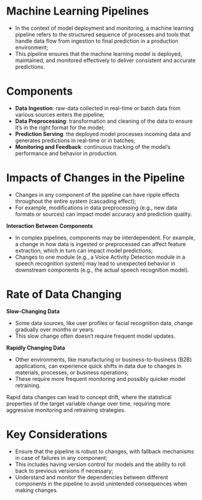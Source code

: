 # Machine Learning Pipelines

 - In the context of model deployment and monitoring, a machine learning pipeline refers to the structured sequence of processes and tools that handle data flow from ingestion to final prediction in a production environment;
 - This pipeline ensures that the machine learning model is deployed, maintained, and monitored effectively to deliver consistent and accurate predictions.

# Components

 - **Data Ingestion**: raw-data collected in real-time or batch data from various sources enters the pipeline;
 - **Data Preprocessing**: transformation and cleaning of the data to ensure it’s in the right format for the model;
 - **Prediction Serving**: the deployed model processes incoming data and generates predictions in real-time or in batches;
 - **Monitoring and Feedback**: continuous tracking of the model’s performance and behavior in production.

# Impacts of Changes in the Pipeline

 - Changes in any component of the pipeline can have ripple effects throughout the entire system (cascading effect);
 - For example, modifications in data preprocessing (e.g., new data formats or sources) can impact model accuracy and prediction quality.

**Interaction Between Components**

 - In complex pipelines, components may be interdependent. For example, a change in how data is ingested or preprocessed can affect feature extraction, which in turn can impact model predictions;
 - Changes to one module (e.g., a Voice Activity Detection module in a speech recognition system) may lead to unexpected behavior in downstream components (e.g., the actual speech recognition model).

# Rate of Data Changing

**Slow-Changing Data**

 - Some data sources, like user profiles or facial recognition data, change gradually over months or years.
 - This slow change often doesn’t require frequent model updates.

**Rapidly Changing Data**

 - Other environments, like manufacturing or business-to-business (B2B) applications, can experience quick shifts in data due to changes in materials, processes, or business operations;
 - These require more frequent monitoring and possibly quicker model retraining.

Rapid data changes can lead to concept drift, where the statistical properties of the target variable change over time, requiring more aggressive monitoring and retraining strategies.

# Key Considerations

 - Ensure that the pipeline is robust to changes, with fallback mechanisms in case of failures in any component;
 - This includes having version control for models and the ability to roll back to previous versions if necessary;
 - Understand and monitor the dependencies between different components in the pipeline to avoid unintended consequences when making changes.
